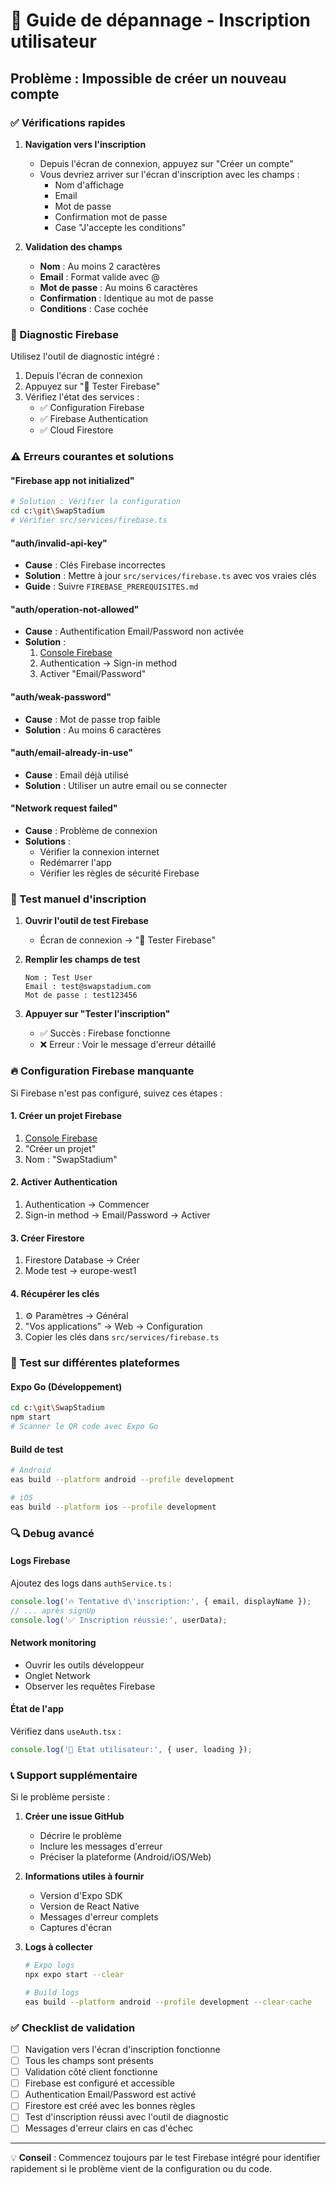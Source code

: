 # 🚨 Guide de dépannage - Inscription utilisateur

## Problème : Impossible de créer un nouveau compte

### ✅ Vérifications rapides

1. **Navigation vers l'inscription**
   - Depuis l'écran de connexion, appuyez sur "Créer un compte"
   - Vous devriez arriver sur l'écran d'inscription avec les champs :
     - Nom d'affichage
     - Email
     - Mot de passe
     - Confirmation mot de passe
     - Case "J'accepte les conditions"

2. **Validation des champs**
   - **Nom** : Au moins 2 caractères
   - **Email** : Format valide avec @
   - **Mot de passe** : Au moins 6 caractères
   - **Confirmation** : Identique au mot de passe
   - **Conditions** : Case cochée

### 🔧 Diagnostic Firebase

Utilisez l'outil de diagnostic intégré :
1. Depuis l'écran de connexion
2. Appuyez sur "🔧 Tester Firebase"
3. Vérifiez l'état des services :
   - ✅ Configuration Firebase
   - ✅ Firebase Authentication
   - ✅ Cloud Firestore

### ⚠️ Erreurs courantes et solutions

#### "Firebase app not initialized"
```bash
# Solution : Vérifier la configuration
cd c:\git\SwapStadium
# Vérifier src/services/firebase.ts
```

#### "auth/invalid-api-key"
- **Cause** : Clés Firebase incorrectes
- **Solution** : Mettre à jour `src/services/firebase.ts` avec vos vraies clés
- **Guide** : Suivre `FIREBASE_PREREQUISITES.md`

#### "auth/operation-not-allowed"
- **Cause** : Authentification Email/Password non activée
- **Solution** : 
  1. [Console Firebase](https://console.firebase.google.com)
  2. Authentication → Sign-in method
  3. Activer "Email/Password"

#### "auth/weak-password"
- **Cause** : Mot de passe trop faible
- **Solution** : Au moins 6 caractères

#### "auth/email-already-in-use"
- **Cause** : Email déjà utilisé
- **Solution** : Utiliser un autre email ou se connecter

#### "Network request failed"
- **Cause** : Problème de connexion
- **Solutions** :
  - Vérifier la connexion internet
  - Redémarrer l'app
  - Vérifier les règles de sécurité Firebase

### 🧪 Test manuel d'inscription

1. **Ouvrir l'outil de test Firebase**
   - Écran de connexion → "🔧 Tester Firebase"

2. **Remplir les champs de test**
   ```
   Nom : Test User
   Email : test@swapstadium.com
   Mot de passe : test123456
   ```

3. **Appuyer sur "Tester l'inscription"**
   - ✅ Succès : Firebase fonctionne
   - ❌ Erreur : Voir le message d'erreur détaillé

### 🔥 Configuration Firebase manquante

Si Firebase n'est pas configuré, suivez ces étapes :

#### 1. Créer un projet Firebase
1. [Console Firebase](https://console.firebase.google.com)
2. "Créer un projet"
3. Nom : "SwapStadium"

#### 2. Activer Authentication
1. Authentication → Commencer
2. Sign-in method → Email/Password → Activer

#### 3. Créer Firestore
1. Firestore Database → Créer
2. Mode test → europe-west1

#### 4. Récupérer les clés
1. ⚙️ Paramètres → Général
2. "Vos applications" → Web → Configuration
3. Copier les clés dans `src/services/firebase.ts`

### 📱 Test sur différentes plateformes

#### Expo Go (Développement)
```bash
cd c:\git\SwapStadium
npm start
# Scanner le QR code avec Expo Go
```

#### Build de test
```bash
# Android
eas build --platform android --profile development

# iOS  
eas build --platform ios --profile development
```

### 🔍 Debug avancé

#### Logs Firebase
Ajoutez des logs dans `authService.ts` :
```typescript
console.log('🔥 Tentative d\'inscription:', { email, displayName });
// ... après signUp
console.log('✅ Inscription réussie:', userData);
```

#### Network monitoring
- Ouvrir les outils développeur
- Onglet Network
- Observer les requêtes Firebase

#### État de l'app
Vérifiez dans `useAuth.tsx` :
```typescript
console.log('👤 État utilisateur:', { user, loading });
```

### 📞 Support supplémentaire

Si le problème persiste :

1. **Créer une issue GitHub**
   - Décrire le problème
   - Inclure les messages d'erreur
   - Préciser la plateforme (Android/iOS/Web)

2. **Informations utiles à fournir**
   - Version d'Expo SDK
   - Version de React Native
   - Messages d'erreur complets
   - Captures d'écran

3. **Logs à collecter**
   ```bash
   # Expo logs
   npx expo start --clear
   
   # Build logs
   eas build --platform android --profile development --clear-cache
   ```

### ✅ Checklist de validation

- [ ] Navigation vers l'écran d'inscription fonctionne
- [ ] Tous les champs sont présents
- [ ] Validation côté client fonctionne
- [ ] Firebase est configuré et accessible
- [ ] Authentication Email/Password est activé
- [ ] Firestore est créé avec les bonnes règles
- [ ] Test d'inscription réussi avec l'outil de diagnostic
- [ ] Messages d'erreur clairs en cas d'échec

---

💡 **Conseil** : Commencez toujours par le test Firebase intégré pour identifier rapidement si le problème vient de la configuration ou du code.
